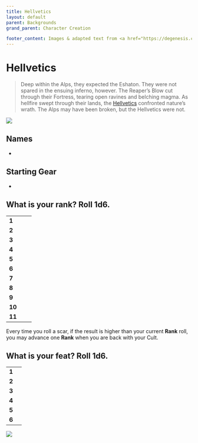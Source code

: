 ```yaml
---
title: Hellvetics
layout: default
parent: Backgrounds
grand_parent: Character Creation

footer_content: Images & adapted text from <a href="https://degenesis.com/">degenesis.com</a> for private use only. Copyright &copy; 2021 by SIXMOREVODKA.
---
```


# Hellvetics

> Deep within the Alps, they expected the Eshaton. They were not spared in the ensuing inferno, however. The Reaper’s Blow cut through their Fortress, tearing open ravines and belching magma. As hellfire swept through their lands, the [Hellvetics](https://degenesis.com/world/cults/hellvetics) confronted nature’s wrath. The Alps may have been broken, but the Hellvetics were not.

![](https://a.storyblok.com/f/72501/2715x3840/a787dacaa6/003-hellvetics-archetype.jpg)

## Names

- 

## Starting Gear

- 

## What is your rank? Roll 1d6.

|        |     |     |
| ------ | --- | --- |
| **1**  |     |     |
| **2**  |     |     |
| **3**  |     |     |
| **4**  |     |     |
| **5**  |     |     |
| **6**  |     |     |
| **7**  |     |     |
| **8**  |     |     |
| **9**  |     |     |
| **10** |     |     |
| **11** |     |     |

Every time you roll a scar, if the result is higher than your current **Rank** roll, you may advance one **Rank** when you are back with your Cult.


## What is your feat? Roll 1d6.

|       |     |
| ----- | --- |
| **1** |     |
| **2** |     |
| **3** |     |
| **4** |     |
| **5** |     |
| **6** |     |

![](https://img2.storyblok.com/3492x1964/filters:quality(90)/f/72501/3840x2160/a89619dae2/hellvetics-opener.jpg)